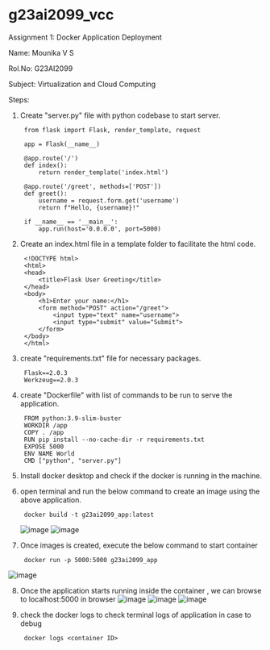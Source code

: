 # g23ai2099_vcc
Assignment 1: Docker Application Deployment

Name: Mounika V S

Rol.No: G23AI2099

Subject: Virtualization and Cloud Computing


Steps:

1. Create "server.py" file with python codebase to start server.

		from flask import Flask, render_template, request
		
		app = Flask(__name__)
		
		@app.route('/')
		def index():
		    return render_template('index.html')
		
		@app.route('/greet', methods=['POST'])
		def greet():
		    username = request.form.get('username')
		    return f"Hello, {username}!"
		
		if __name__ == '__main__':
		    app.run(host='0.0.0.0', port=5000)

2. Create an index.html file in a template folder to facilitate the html code.

		<!DOCTYPE html>
		<html>
		<head>
		    <title>Flask User Greeting</title>
		</head>
		<body>
		    <h1>Enter your name:</h1>
		    <form method="POST" action="/greet">
		        <input type="text" name="username">
		        <input type="submit" value="Submit">
		    </form>
		</body>
		</html>

3. create "requirements.txt" file for necessary packages.

		Flask==2.0.3
		Werkzeug==2.0.3
		
4. create "Dockerfile" with list of commands to be run to serve the application.

		FROM python:3.9-slim-buster
		WORKDIR /app
		COPY . /app
		RUN pip install --no-cache-dir -r requirements.txt
		EXPOSE 5000
		ENV NAME World
		CMD ["python", "server.py"]

5. Install docker desktop and check if the docker is running in the machine.
6. open terminal and run the below command to create an image using the above application.

		docker build -t g23ai2099_app:latest 

   ![image](https://github.com/user-attachments/assets/811965a5-e694-4914-b35e-3013fe6c014c)
   ![image](https://github.com/user-attachments/assets/d1096ef0-046e-496a-ad11-87efec9d5818)



7. Once images is created, execute the below command to start container

		docker run -p 5000:5000 g23ai2099_app
![image](https://github.com/user-attachments/assets/da85abaa-e99f-41c9-ae84-a8a8480b0b87)


8. Once the application starts running inside the container , we can browse to localhost:5000 in browser
    ![image](https://github.com/user-attachments/assets/55df842f-39bf-4d47-b594-be63444b1582)
   ![image](https://github.com/user-attachments/assets/ce80c51b-d609-46c3-ad21-8878ab67332c)
   ![image](https://github.com/user-attachments/assets/d5b1b80d-b3f5-45eb-af7b-b4d0aee7d358)

9. check the docker logs <container ID> to check terminal logs of application in case to debug

		docker logs <container ID>
